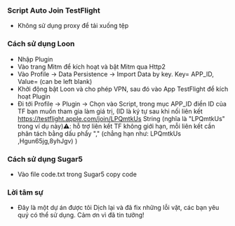 ### Script Auto Join TestFlight

- Không sử dụng proxy để tải xuống tệp

### Cách sử dụng Loon

- Nhập Plugin
- Vào trang Mitm để kích hoạt và bật Mitm qua Http2
- Vào Profile -> Data Persistence -> Import Data by key. Key= APP_ID, Value= (can be left blank)
- Khởi động bật Loon và cho phép VPN, sau đó vào App TestFlight để kích hoạt Plugin
- Đi tới Profile -> Plugin -> Chọn vào Script, trong mục APP_ID điền ID của TF bạn muốn tham gia làm giá trị, (ID là ký tự sau khi nối liên kết https://testflight.apple.com/join/LPQmtkUs String (nghĩa là "LPQmtkUs" trong ví dụ này)⚠️: hỗ trợ liên kết TF không giới hạn, mỗi liên kết cần phân tách bằng dấu phẩy "," (chẳng hạn như: LPQmtkUs ,Hgun65jg,8yhJgv)
)

### Cách sử dụng Sugar5

- Vào file code.txt trong Sugar5 copy code

### Lời tâm sự
- Đây là một dự án được tôi Dịch lại và đã fix những lỗi vặt, các bạn yêu quý có thể sử dụng. Cảm ơn vì đã tin tưởng!
